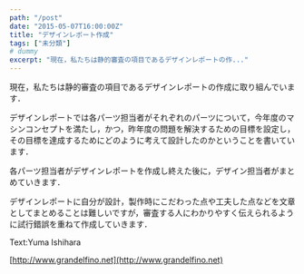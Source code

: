```yaml
---
path: "/post"
date: "2015-05-07T16:00:00Z"
title: "デザインレポート作成"
tags: ["未分類"]
# dummy
excerpt: "現在，私たちは静的審査の項目であるデザインレポートの作..."
---
```




[](07-1.jpg)

現在，私たちは静的審査の項目であるデザインレポートの作成に取り組んでいます．

デザインレポートでは各パーツ担当者がそれぞれのパーツについて，今年度のマシンコンセプトを満たし，かつ，昨年度の問題を解決するための目標を設定し，その目標を達成するためにどのように考えて設計したのかということを書いています．

各パーツ担当者がデザインレポートを作成し終えた後に，デザイン担当者がまとめていきます．

デザインレポートに自分が設計，製作時にこだわった点や工夫した点などを文章としてまとめることは難しいですが，審査する人にわかりやすく伝えられるように試行錯誤を重ねて作成していきます．

Text:Yuma Ishihara

[http://www.grandelfino.net](http://www.grandelfino.net)

